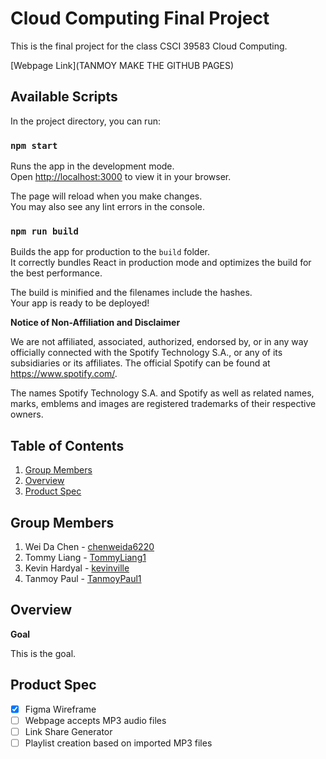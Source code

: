 # Cloud Computing Final Project

This is the final project for the class CSCI 39583 Cloud Computing.

[Webpage Link](TANMOY MAKE THE GITHUB PAGES)

## Available Scripts

In the project directory, you can run:

### `npm start`

Runs the app in the development mode.\
Open [http://localhost:3000](http://localhost:3000) to view it in your browser.

The page will reload when you make changes.\
You may also see any lint errors in the console.

### `npm run build`

Builds the app for production to the `build` folder.\
It correctly bundles React in production mode and optimizes the build for the best performance.

The build is minified and the filenames include the hashes.\
Your app is ready to be deployed!

**Notice of Non-Affiliation and Disclaimer**

We are not affiliated, associated, authorized, endorsed by, or in any way officially connected with the Spotify Technology S.A., or any of its subsidiaries or its affiliates. The official Spotify can be found at https://www.spotify.com/.

The names Spotify Technology S.A. and Spotify as well as related names, marks, emblems and images are registered trademarks of their respective owners.

## Table of Contents

1. [Group Members](#Group-Members)
2. [Overview](#Overview)
3. [Product Spec](#Product-Spec)

## Group Members

1. Wei Da Chen - [chenweida6220](https://github.com/chenweida6220)
2. Tommy Liang - [TommyLiang1](https://github.com/TommyLiang1)
3. Kevin Hardyal - [kevinville](https://github.com/kevinville)
4. Tanmoy Paul - [TanmoyPaul1](https://github.com/TanmoyPaul1)

## Overview

**Goal**

This is the goal.

## Product Spec

- [x] Figma Wireframe
- [ ] Webpage accepts MP3 audio files
- [ ] Link Share Generator
- [ ] Playlist creation based on imported MP3 files
